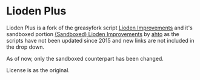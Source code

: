 # Lioden Plus
Lioden Plus is a fork of the greasyfork script [Lioden Improvements] and it's sandboxed portion [(Sandboxed) Lioden Improvements] by [ahto] as the scripts have not been updated since 2015 and new links are not included in the drop down.

As of now, only the sandboxed counterpart has been changed.

License is as the original.


   [Lioden Improvements]: <https://greasyfork.org/en/scripts/12659-lioden-improvements>
   [(Sandboxed) Lioden Improvements]: <https://greasyfork.org/en/scripts/12607-sandboxed-lioden-improvements>
   [ahto]: <https://greasyfork.org/en/users/13157-ahto>

